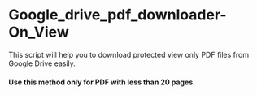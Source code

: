 # Google_drive_pdf_downloader-On_View
This script will help you to download protected view only PDF files from Google Drive easily.

#### Use this method only for PDF with less than 20 pages.
